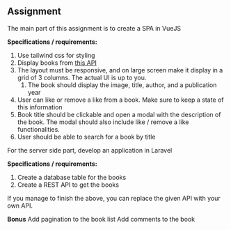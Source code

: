 ## Assignment

The main part of this assignment is to create a SPA in VueJS

**Specifications / requirements:**

1. Use tailwind css for styling
2. Display books from [this API](https://freetestapi.com/api/v1/books)
3. The layout must be responsive, and on large screen make it display in a grid of 3 columns. The actual UI is up to you.
   1. The book should display the image, title, author, and a publication year
4. User can like or remove a like from a book. Make sure to keep a state of this information
5. Book title should be clickable and open a modal with the description of the book. The modal should also include like / remove a like functionalities.
6. User should be able to search for a book by title

For the server side part, develop an application in Laravel

**Specifications / requirements:**

1. Create a database table for the books
2. Create a REST API to get the books

If you manage to finish the above, you can replace the given API with your own API.

**Bonus**
Add pagination to the book list
Add comments to the book
